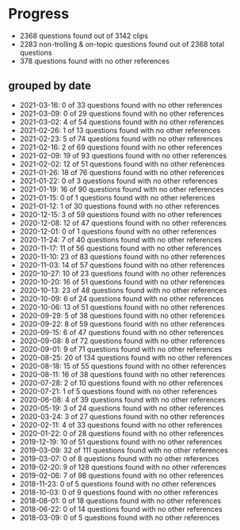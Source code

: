 # Progress
* 2368 questions found out of 3142 clips
* 2283 non-trolling & on-topic questions found out of 2368 total questions
* 378 questions found with no other references
## grouped by date
* 2021-03-16: 0 of 33 questions found with no other references
* 2021-03-09: 0 of 29 questions found with no other references
* 2021-03-02: 4 of 54 questions found with no other references
* 2021-02-26: 1 of 13 questions found with no other references
* 2021-02-23: 5 of 74 questions found with no other references
* 2021-02-16: 2 of 69 questions found with no other references
* 2021-02-09: 19 of 93 questions found with no other references
* 2021-02-02: 12 of 51 questions found with no other references
* 2021-01-26: 18 of 76 questions found with no other references
* 2021-01-22: 0 of 3 questions found with no other references
* 2021-01-19: 16 of 90 questions found with no other references
* 2021-01-15: 0 of 1 questions found with no other references
* 2021-01-12: 1 of 30 questions found with no other references
* 2020-12-15: 3 of 59 questions found with no other references
* 2020-12-08: 12 of 47 questions found with no other references
* 2020-12-01: 0 of 1 questions found with no other references
* 2020-11-24: 7 of 40 questions found with no other references
* 2020-11-17: 11 of 56 questions found with no other references
* 2020-11-10: 23 of 83 questions found with no other references
* 2020-11-03: 14 of 57 questions found with no other references
* 2020-10-27: 10 of 23 questions found with no other references
* 2020-10-20: 16 of 51 questions found with no other references
* 2020-10-13: 23 of 48 questions found with no other references
* 2020-10-09: 6 of 24 questions found with no other references
* 2020-10-06: 13 of 51 questions found with no other references
* 2020-09-29: 5 of 38 questions found with no other references
* 2020-09-22: 8 of 59 questions found with no other references
* 2020-09-15: 6 of 47 questions found with no other references
* 2020-09-08: 8 of 72 questions found with no other references
* 2020-09-01: 9 of 71 questions found with no other references
* 2020-08-25: 20 of 134 questions found with no other references
* 2020-08-18: 15 of 55 questions found with no other references
* 2020-08-11: 16 of 38 questions found with no other references
* 2020-07-28: 2 of 10 questions found with no other references
* 2020-07-21: 1 of 5 questions found with no other references
* 2020-06-08: 4 of 39 questions found with no other references
* 2020-05-19: 3 of 24 questions found with no other references
* 2020-03-24: 3 of 27 questions found with no other references
* 2020-02-11: 4 of 33 questions found with no other references
* 2020-01-22: 0 of 28 questions found with no other references
* 2019-12-19: 10 of 51 questions found with no other references
* 2019-03-09: 32 of 111 questions found with no other references
* 2019-03-07: 0 of 8 questions found with no other references
* 2019-02-20: 9 of 128 questions found with no other references
* 2019-02-06: 7 of 98 questions found with no other references
* 2018-11-23: 0 of 5 questions found with no other references
* 2018-10-03: 0 of 9 questions found with no other references
* 2018-08-01: 0 of 18 questions found with no other references
* 2018-06-22: 0 of 14 questions found with no other references
* 2018-03-09: 0 of 5 questions found with no other references
